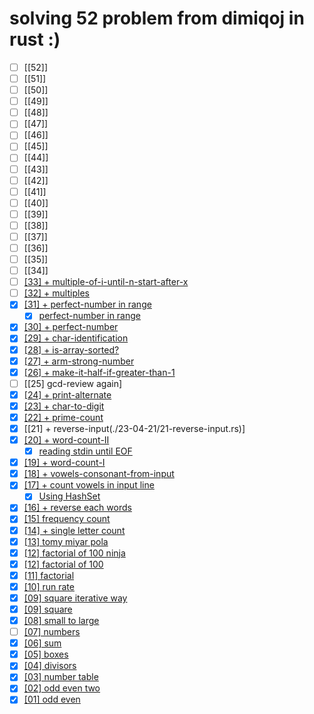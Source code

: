 # solving 52 problem from dimiqoj in rust :)

- [ ] [[52]]
- [ ] [[51]]
- [ ] [[50]]
- [ ] [[49]]
- [ ] [[48]]
- [ ] [[47]]
- [ ] [[46]]
- [ ] [[45]]
- [ ] [[44]]
- [ ] [[43]]
- [ ] [[42]]
- [ ] [[41]]
- [ ] [[40]]
- [ ] [[39]]
- [ ] [[38]]
- [ ] [[37]]
- [ ] [[36]]
- [ ] [[35]]
- [ ] [[34]]
- [ ] [[33] + multiple-of-i-until-n-start-after-x](./23-05-06/33-multiple-of-i-in-range-x-to-n.rs)
- [ ] [[32] + multiples](./23-05-06/32-multiple-of-x-until-n.rs)
- [x] [[31] + perfect-number in range](./23-05-05/31-perfect-number-in-range-faster.rs)
  - [x] [perfect-number in range](./23-05-05/31-perfect-number-in-range.rs)
- [x] [[30] + perfect-number](./23-05-05/find-perfect-num.py)
- [x] [[29] + char-identification](./23-05-05/29-char-identification.rs)
- [x] [[28] + is-array-sorted?](./23-04-30/28-is-sorted-array.rs)
- [x] [[27] + arm-strong-number](./23-04-29/27-arm-strong-number.rs)
- [x] [[26] + make-it-half-if-greater-than-1](./23-04-28/26-eat-half-at-a-time.rs)
- [ ] [[25] gcd-review again]
- [x] [[24] + print-alternate](./23-04-28/24-print-alternate-element.rs)
- [x] [[23] + char-to-digit](./23-04-25/23-char-to-digit.rs)
- [x] [[22] + prime-count](./23-04-21/22-prime-count-in-range.rs)
- [x] [[21] + reverse-input(./23-04-21/21-reverse-input.rs)]
- [x] [[20] + word-count-II](./23-04-19/20-word-count-same-but-two.rs)
  - [x] [reading stdin until EOF](./23-04-19/read-until-efo-better.rs)
- [x] [[19] + word-count-I](./23-04-19/19-count-words.rs)
- [x] [[18] + vowels-consonant-from-input](./23-04-18/18-vowel-and-consonants.rs)
- [x] [[17] + count vowels in input line](./23-04-17/17-vowel-count.rs)
  - [x] [Using HashSet](./23-04-17/17-vowel-count-with-HashSet.rs)
- [x] [[16] + reverse each words](./23-04-13/16-reverse-each-word-in-place.rs)
- [x] [[15] frequency count](./23-04-11/15-letter-count-in-line.rs)
- [x] [[14] + single letter count](./23-04-11/14-letter-count-in-line.rs)
- [x] [[13] tomy miyar pola](./23-02-10/dimiq-13-tomy-miyar-pola.rs)
- [x] [[12] factorial of 100 ninja](./23-02-09/dimiq-12-factorial-100-ninja-tech.rs)
- [x] [[12] factorial of 100](./23-02-10/dimiq-12-factorial-1000.rs)
- [x] [[11] factorial](./23-02-09/dimiq-11-factorial.rs)
- [x] [[10] run rate](./23-02-09/dimiq-10-runrate.rs)
- [x] [[09] square iterative way](./23-02-05/dimiq-09-square-iterative-way.rs)
- [x] [[09] square](./23-02-05/23-02-05/dimiq-09-square.rs)
- [x] [[08] small to large](./23-02-05/dimiq-08-small-to-largo.rs)
- [ ] [[07] numbers](./23-02-05/dimiq-07-numbers.rs)
- [x] [[06] sum](./23-01-27/dimiq-06-sum.rs)
- [x] [[05] boxes](./23-01-25/dimiq-05-boxes.rs)
- [x] [[04] divisors](./23-01-25/dimiq-04-divisor.rs)
- [x] [[03] number table](./23-01-24/dimiq-03-number-table.rs)
- [x] [[02] odd even two](./23-01-24/dimiq-02-od-even-two.rs)
- [x] [[01] odd even](./23-01-24/dimiq-01-od-even.rs)
